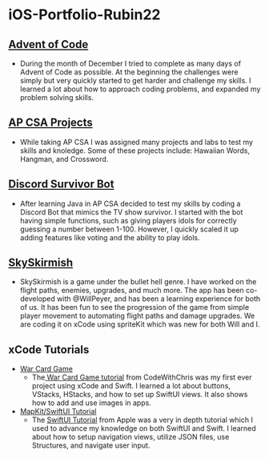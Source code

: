 # iOS-Portfolio-Rubin22

## [Advent of Code](https://github.com/haonnoah123/adventOfCode2021)
* During the month of December I tried to complete as many days of Advent of Code as possible. At the beginning the challenges were simply but very quickly started to get harder and challenge my skills. I learned a lot about how to approach coding problems, and expanded my problem solving skills. 

## [AP CSA Projects](https://github.com/haonnoah123/AP-CSA-2021) 
* While taking AP CSA I was assigned many projects and labs to test my skills and knoledge. Some of these projects include: Hawaiian Words, Hangman, and Crossword. 

## [Discord Survivor Bot](https://github.com/haonnoah123/discordSurvivorBot)
* After learning Java in AP CSA decided to test my skills by coding a Discord Bot that mimics the TV show survivor. I started with the bot having simple functions, such as giving players idols for correctly guessing a number between 1-100. However, I quickly scaled it up adding features like voting and the ability to play idols.

## [SkySkirmish](https://github.com/WillPeyer/SkySkirmish)
* SkySkirmish is a game under the bullet hell genre. I have worked on the flight paths, enemies, upgrades, and much more. The app has been co-developed with @WillPeyer, and has been a learning experience for both of us. It has been fun to see the progression of the game from simple player movement to automating flight paths and damage upgrades. We are coding it on xCode using spriteKit which was new for both Will and I.

## xCode Tutorials
* [War Card Game](https://github.com/haonnoah123/warCardGame)
  * The[ War Card Game tutorial](https://www.youtube.com/watch?v=lIxq4TCdlRU) from CodeWithChris was my first ever project using xCode and Swift. I learned a lot about buttons, VStacks, HStacks, and how to set up SwiftUI views. It also shows how to add and use images in apps.
* [MapKit/SwiftUI Tutorial](https://github.com/haonnoah123/Apple-Map-Tutorial)
  * The [SwiftUI Tutorial](https://developer.apple.com/tutorials/swiftui) from Apple was a very in depth tutorial which I used to advance my knowledge on both SwiftUI and Swift. I learned about how to setup navigation views, utilize JSON files, use Structures, and navigate user input.

